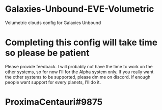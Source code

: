 # Galaxies-Unbound-EVE-Volumetric
Volumetric clouds config for Galaxies Unbound

# Completing this config will take time so please be patient

Please provide feedback. I will probably not have the time to work on the other systems, so for now I'll for the Alpha system only. If you really want the other systems to be supported, please dm me on discord. If enough people want support for every planets, I'll do it.

# ProximaCentauri#9875
